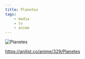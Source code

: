 ```yaml
---
title: Planetes
tags:
    - media
    - tv
    - anime
---
```


![Planetes](https://s4.anilist.co/file/anilistcdn/media/anime/cover/large/bx329-QXXJHPdNIoJR.png)

https://anilist.co/anime/329/Planetes